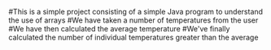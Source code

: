#This is a simple project consisting of
a simple Java program to understand the
use of arrays
#We have taken a number of temperatures
from the user
#We have then calculated the average
temperature
#We've finally calculated the number 
of individual temperatures greater
than the average


